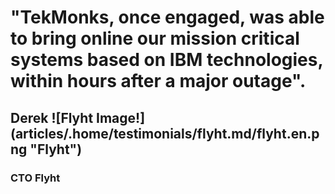 # "TekMonks, once engaged, was able to bring online our mission critical systems based on IBM technologies, within hours after a major outage".
## **Derek** ![Flyht Image!] (articles/.home/testimonials/flyht.md/flyht.en.png "Flyht")
### CTO Flyht
